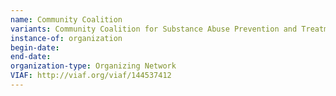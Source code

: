 ```yaml
---
name: Community Coalition
variants: Community Coalition for Substance Abuse Prevention and Treatment
instance-of: organization
begin-date: 
end-date: 
organization-type: Organizing Network
VIAF: http://viaf.org/viaf/144537412
---
```

